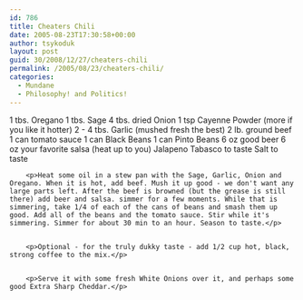 ```yaml
---
id: 786
title: Cheaters Chili
date: 2005-08-23T17:30:58+00:00
author: tsykoduk
layout: post
guid: 30/2008/12/27/cheaters-chili
permalink: /2005/08/23/cheaters-chili/
categories:
  - Mundane
  - Philosophy! and Politics!
---
```

<p>1 tbs. Oregano
	1 tbs. Sage
	4 tbs. dried Onion
	1 tsp Cayenne Powder (more if you like it hotter)
	2 - 4 tbs. Garlic (mushed fresh the best)
	2 lb. ground beef
	1 can tomato sauce
	1 can Black Beans
	1 can Pinto Beans
	6 oz good beer
	6 oz your favorite salsa (heat up to you)
	Jalapeno Tabasco to taste
	Salt to taste</p>


		<p>Heat some oil in a stew pan with the Sage, Garlic, Onion and Oregano. When it is hot, add beef. Mush it up good - we don't want any large parts left. After the beef is browned (but the grease is still there) add beer and salsa. simmer for a few moments. While that is simmering, take 1/4 of each of the cans of beans and smash them up good. Add all of the beans and the tomato sauce. Stir while it's simmering. Simmer for about 30 min to an hour. Season to taste.</p>


		<p>Optional - for the truly dukky taste - add 1/2 cup hot, black, strong coffee to the mix.</p>


		<p>Serve it with some fresh White Onions over it, and perhaps some good Extra Sharp Cheddar.</p>